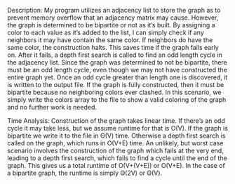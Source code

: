 Description:
My program utilizes an adjacency list to store the graph as to prevent memory overflow that an
adjacency matrix may cause. However, the graph is determined to be bipartite or not as it’s
built. By assigning a color to each value as it’s added to the list, I can simply check if any
neighbors it may have contain the same color. If neighbors do have the same color, the
construction halts. This saves time if the graph fails early on. After it fails, a depth first search is
called to find an odd length cycle in the adjacency list. Since the graph was determined to not
be bipartite, there must be an odd length cycle, even though we may not have constructed the
entire graph yet. Once an odd cycle greater than length one is discovered, it is written to the
output file. If the graph is fully constructed, then it must be bipartite because no neighboring
colors ever clashed. In this scenario, we simply write the colors array to the file to show a valid
coloring of the graph and no further work is needed.

Time Analysis:
Construction of the graph takes linear time. If there’s an odd cycle it may take less, but we
assume runtime for that is O(V). If the graph is bipartite we write it to the file in Θ(V) time.
Otherwise a depth first search is called on the graph, which runs in O(V+E) time. An unlikely,
but worst case scenario involves the construction of the graph which fails at the very end,
leading to a depth first search, which fails to find a cycle until the end of the graph. This gives us
a total runtime of O(V+(V+E))​ or O(V+E). In the case of a bipartite graph, the runtime is simply Θ(2V) or
Θ(V).
